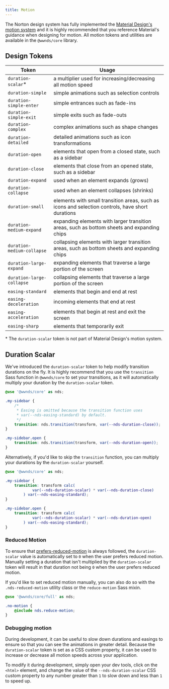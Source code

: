 ```yaml
---
title: Motion
---
```


The Norton design system has fully implemented the [Material Design's motion system](https://material.io/design/motion)
and it is highly recommended that you reference Material's guidance when designing
for motion. All motion tokens and utilities are available in the `@wwnds/core` library.

## Design Tokens

<!--
| Token                      | Value                          | Usage                                                                                            |
| -------------------------- | ------------------------------ | ------------------------------------------------------------------------------------------------ |
| `duration-scalar`\*        | `1`                            | a multiplier used for increasing/decreasing all motion speed                                     |
| `duration-simple`          | `100ms`                        | simple animations such as selection controls                                                     |
| `duration-simple-enter`    | `150ms`                        | simple entrances such as fade-ins                                                                |
| `duration-simple-exit`     | `75ms`                         | simple exits such as fade-outs                                                                   |
| `duration-complex`         | `200ms`                        | complex animations such as shape changes                                                         |
| `duration-detailed`        | `500ms`                        | detailed animations such as icon transformations                                                 |
| `duration-open`            | `250ms`                        | elements that open from a closed state, such as a sidebar                                        |
| `duration-close`           | `200ms`                        | elements that close from an opened state, such as a sidebar                                      |
| `duration-expand`          | `300ms`                        | used when an element expands (grows)                                                             |
| `duration-collapse`        | `250ms`                        | used when an element collapses (shrinks)                                                         |
| `duration-small`           | `duration-simple`              | elements with small transition areas, such as icons and selection controls, have short durations |
| `duration-medium-expand`   | `duration-open`                | expanding elements with larger transition areas, such as bottom sheets and expanding chips       |
| `duration-medium-collapse` | `duration-close`               | collapsing elements with larger transition areas, such as bottom sheets and expanding chips      |
| `duration-large-expand`    | `duration-expand`              | expanding elements that traverse a large portion of the screen                                   |
| `duration-large-collapse`  | `duration-collapse`            | collapsing elements that traverse a large portion of the screen                                  |
| `easing-standard`          | `cubic-bezier(0.4, 0, 0.2, 1)` | elements that begin and end at rest                                                              |
| `easing-deceleration`      | `cubic-bezier(0, 0, 0.2, 1)`   | incoming elements that end at rest                                                               |
| `easing-acceleration`      | `cubic-bezier(0.4, 0, 1, 1)`   | elements that begin at rest and exit the screen                                                  |
| `easing-sharp`             | `cubic-bezier(0.4, 0, 0.6, 1)` | elements that temporarily exit                                                                   |
-->

| Token                      | Usage                                                                                            |
| -------------------------- | ------------------------------------------------------------------------------------------------ |
| `duration-scalar`\*        | a multiplier used for increasing/decreasing all motion speed                                     |
| `duration-simple`          | simple animations such as selection controls                                                     |
| `duration-simple-enter`    | simple entrances such as fade-ins                                                                |
| `duration-simple-exit`     | simple exits such as fade-outs                                                                   |
| `duration-complex`         | complex animations such as shape changes                                                         |
| `duration-detailed`        | detailed animations such as icon transformations                                                 |
| `duration-open`            | elements that open from a closed state, such as a sidebar                                        |
| `duration-close`           | elements that close from an opened state, such as a sidebar                                      |
| `duration-expand`          | used when an element expands (grows)                                                             |
| `duration-collapse`        | used when an element collapses (shrinks)                                                         |
| `duration-small`           | elements with small transition areas, such as icons and selection controls, have short durations |
| `duration-medium-expand`   | expanding elements with larger transition areas, such as bottom sheets and expanding chips       |
| `duration-medium-collapse` | collapsing elements with larger transition areas, such as bottom sheets and expanding chips      |
| `duration-large-expand`    | expanding elements that traverse a large portion of the screen                                   |
| `duration-large-collapse`  | collapsing elements that traverse a large portion of the screen                                  |
| `easing-standard`          | elements that begin and end at rest                                                              |
| `easing-deceleration`      | incoming elements that end at rest                                                               |
| `easing-acceleration`      | elements that begin at rest and exit the screen                                                  |
| `easing-sharp`             | elements that temporarily exit                                                                   |

\* The `duration-scalar` token is not part of Material Design's motion system.

## Duration Scalar

We've introduced the `duration-scalar` token to help modify transition durations on the fly.
It is highly recommend that you use the `transition` Sass function in `@wwnds/core`
to set your transitions, as it will automatically multiply your duration by the
`duration-scalar` token.

```scss
@use '@wwnds/core' as nds;

.my-sidebar {
	/*
	 * Easing is omitted because the transition function uses
	 * var(--nds-easing-standard) by default.
	 */
	transition: nds.transition(transform, var(--nds-duration-close));
}

.my-sidebar.open {
	transition: nds.transition(transform, var(--nds-duration-open));
}
```

Alternatively, if you'd like to skip the `transition` function, you can multiply
your durations by the `duration-scalar` yourself.

```scss
@use '@wwnds/core' as nds;

.my-sidebar {
	transition: transform calc(
			var(--nds-duration-scalar) * var(--nds-duration-close)
		) var(--nds-easing-standard);
}

.my-sidebar.open {
	transition: transform calc(
			var(--nds-duration-scalar) * var(--nds-duration-open)
		) var(--nds-easing-standard);
}
```

### Reduced Motion

To ensure that [prefers-reduced-motion](https://developer.mozilla.org/en-US/docs/Web/CSS/@media/prefers-reduced-motion)
is always followed, the `duration-scalar` value is automatically set to `0` when
the user prefers reduced motion. Manually setting a duration that isn't multiplied
by the `duration-scalar` token will result in that duration not being `0` when
the user prefers reduced motion.

If you'd like to set reduced motion manually, you can also do so with the
`.nds-reduced-motion` utility class or the `reduce-motion` Sass mixin.

```scss
@use '@wwnds/core/full' as nds;

.no-motion {
	@include nds.reduce-motion;
}
```

### Debugging motion

During development, it can be useful to slow down durations and easings to ensure
so that you can see the animations in greater detail.
Because the `duration-scalar` token is set as a CSS custom property, it can be used
to increase or decrease all motion speeds across your application.

To modify it during development, simply open your dev tools, click on the
`<html>` element, and change the value of the `--nds-duration-scalar` CSS custom
property to any number greater than `1` to slow down and less than `1` to speed up.
